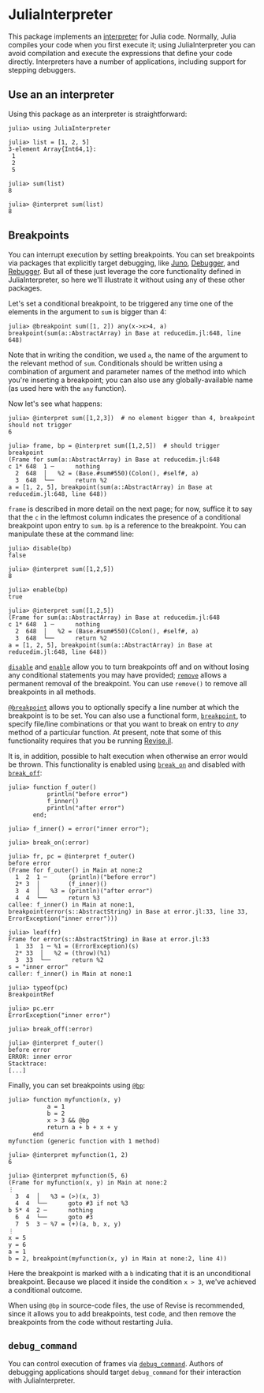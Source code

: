 # JuliaInterpreter

This package implements an [interpreter](https://en.wikipedia.org/wiki/Interpreter_(computing)) for Julia code.
Normally, Julia compiles your code when you first execute it; using JuliaInterpreter you can
avoid compilation and execute the expressions that define your code directly.
Interpreters have a number of applications, including support for stepping debuggers.

## Use an an interpreter

Using this package as an interpreter is straightforward:

```jldoctest demo1
julia> using JuliaInterpreter

julia> list = [1, 2, 5]
3-element Array{Int64,1}:
 1
 2
 5

julia> sum(list)
8

julia> @interpret sum(list)
8
```

## Breakpoints

You can interrupt execution by setting breakpoints.
You can set breakpoints via packages that explicitly target debugging,
like [Juno](http://junolab.org/), [Debugger](https://github.com/JuliaDebug/Debugger.jl), and
[Rebugger](https://github.com/timholy/Rebugger.jl).
But all of these just leverage the core functionality defined in JuliaInterpreter,
so here we'll illustrate it without using any of these other packages.

Let's set a conditional breakpoint, to be triggered any time one of the elements in the
argument to `sum` is bigger than 4:

```jldoctest demo1; filter = r"in Base at .*$"
julia> @breakpoint sum([1, 2]) any(x->x>4, a)
breakpoint(sum(a::AbstractArray) in Base at reducedim.jl:648, line 648)
```

Note that in writing the condition, we used `a`, the name of the argument to the relevant
method of `sum`. Conditionals should be written using a combination of argument and parameter
names of the method into which you're inserting a breakpoint; you can also use any
globally-available name (as used here with the `any` function).

Now let's see what happens:

```jldoctest demo1; filter = r"in Base at .*$"
julia> @interpret sum([1,2,3])  # no element bigger than 4, breakpoint should not trigger
6

julia> frame, bp = @interpret sum([1,2,5])  # should trigger breakpoint
(Frame for sum(a::AbstractArray) in Base at reducedim.jl:648
c 1* 648  1 ─      nothing
  2  648  │   %2 = (Base.#sum#550)(Colon(), #self#, a)
  3  648  └──      return %2
a = [1, 2, 5], breakpoint(sum(a::AbstractArray) in Base at reducedim.jl:648, line 648))
```

`frame` is described in more detail on the next page; for now, suffice it to say
that the `c` in the leftmost column indicates the presence of a conditional breakpoint
upon entry to `sum`. `bp` is a reference to the breakpoint. You can manipulate these
at the command line:

```jldoctest demo1; filter = r"in Base at .*$"
julia> disable(bp)
false

julia> @interpret sum([1,2,5])
8

julia> enable(bp)
true

julia> @interpret sum([1,2,5])
(Frame for sum(a::AbstractArray) in Base at reducedim.jl:648
c 1* 648  1 ─      nothing
  2  648  │   %2 = (Base.#sum#550)(Colon(), #self#, a)
  3  648  └──      return %2
a = [1, 2, 5], breakpoint(sum(a::AbstractArray) in Base at reducedim.jl:648, line 648))
```

[`disable`](@ref) and [`enable`](@ref) allow you to turn breakpoints off and on without losing any
conditional statements you may have provided; [`remove`](@ref) allows a permanent removal of
the breakpoint. You can use `remove()` to remove all breakpoints in all methods.

[`@breakpoint`](@ref) allows you to optionally specify a line number at which the breakpoint
is to be set. You can also use a functional form, [`breakpoint`](@ref), to specify file/line
combinations or that you want to break on entry to *any* method of a particular function.
At present, note that some of this functionality requires that you be running
[Revise.jl](https://github.com/timholy/Revise.jl).

It is, in addition, possible to halt execution when otherwise an error would be thrown.
This functionality is enabled using [`break_on`](@ref) and disabled with [`break_off`](@ref):

```jldoctest demo1
julia> function f_outer()
           println("before error")
           f_inner()
           println("after error")
       end;

julia> f_inner() = error("inner error");

julia> break_on(:error)

julia> fr, pc = @interpret f_outer()
before error
(Frame for f_outer() in Main at none:2
  1  2  1 ─      (println)("before error")
  2* 3  │        (f_inner)()
  3  4  │   %3 = (println)("after error")
  4  4  └──      return %3
callee: f_inner() in Main at none:1, breakpoint(error(s::AbstractString) in Base at error.jl:33, line 33, ErrorException("inner error")))

julia> leaf(fr)
Frame for error(s::AbstractString) in Base at error.jl:33
  1  33  1 ─ %1 = (ErrorException)(s)
  2* 33  │   %2 = (throw)(%1)
  3  33  └──      return %2
s = "inner error"
caller: f_inner() in Main at none:1

julia> typeof(pc)
BreakpointRef

julia> pc.err
ErrorException("inner error")

julia> break_off(:error)

julia> @interpret f_outer()
before error
ERROR: inner error
Stacktrace:
[...]
```

Finally, you can set breakpoints using [`@bp`](@ref):

```jldoctest demo1
julia> function myfunction(x, y)
           a = 1
           b = 2
           x > 3 && @bp
           return a + b + x + y
       end
myfunction (generic function with 1 method)

julia> @interpret myfunction(1, 2)
6

julia> @interpret myfunction(5, 6)
(Frame for myfunction(x, y) in Main at none:2
⋮
  3  4  │   %3 = (>)(x, 3)
  4  4  └──      goto #3 if not %3
b 5* 4  2 ─      nothing
  6  4  └──      goto #3
  7  5  3 ┄ %7 = (+)(a, b, x, y)
⋮
x = 5
y = 6
a = 1
b = 2, breakpoint(myfunction(x, y) in Main at none:2, line 4))
```

Here the breakpoint is marked with a `b` indicating that it is an unconditional breakpoint.
Because we placed it inside the condition `x > 3`, we've achieved a conditional outcome.

When using `@bp` in source-code files, the use of Revise is recommended,
since it allows you to add breakpoints, test code, and then remove the breakpoints from the
code without restarting Julia.

## `debug_command`

You can control execution of frames via [`debug_command`](@ref).
Authors of debugging applications should target `debug_command` for their interaction
with JuliaInterpreter.
